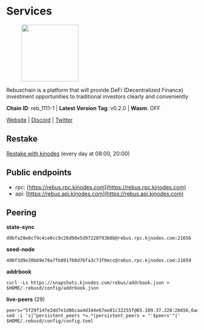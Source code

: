 # Services

<figure><img src="https://raw.githubusercontent.com/kj89/testnet_manuals/main/pingpub/logos/rebus.png" width="150" alt=""><figcaption></figcaption></figure>

Rebuschain is a platform that will provide DeFi (Decentralized Finance)  investment opportunities to traditional investors clearly and conveniently

**Chain ID**: reb_1111-1 | **Latest Version Tag**: v0.2.0 | **Wasm**: OFF

[Website](https://www.rebuschain.com) | [Discord](https://discord.gg/rebuschain) | [Twitter](https://twitter.com/RebusChain)

## Restake

[Restake with kjnodes](https://restake.app/rebus/rebusvaloper1vndzy8y55ylgpmmsc34uy8rm6kqlml6ffs9lrv) (every day at 08:00, 20:00)
## Public endpoints

* rpc: [https://rebus.rpc.kjnodes.com](https://rebus.rpc.kjnodes.com)
* api: [https://rebus.api.kjnodes.com](https://rebus.api.kjnodes.com)

## Peering

**state-sync**

```
d9bfa29e0cf9c4ce0cc9c26d98e5d97228f93b0b@rebus.rpc.kjnodes.com:21656
```

**seed-node**

```
400f3d9e30b69e78a7fb891f60d76fa3c73f0ecc@rebus.rpc.kjnodes.com:21659
```

**addrbook**
```
curl -Ls https://snapshots.kjnodes.com/rebus/addrbook.json > $HOME/.rebusd/config/addrbook.json
```

**live-peers** (29)
```
peers="5f29f14fe3dd7e1d86caa4d344e67ee81c32255f@65.109.37.228:26656,6ad5dd14c578016cc7bc4d7c6d6f7f773bba39af@65.109.60.57:26656,30ff8100fefac53ee40ef7631f1a3c66ca2b82cf@135.181.164.90:26656,dda7abe32cc84a722cf6b1d2ee3b61ebe7ad71df@135.181.212.183:21656,d28516746773bfaeca4efa5537c0bf5990b8828e@65.21.229.33:27656,b8c42fcb311b47cdb8285b5697f661fbba5bf1a5@51.68.157.129:26656,a7d96dc929824613315dcc1c90fee119f28cc51f@164.152.160.207:26656,c126eed9cfede7802d78f570fec8175835309a73@141.95.127.146:26656,36afb1c827f52d38d7cd328b384d644b531b5997@65.108.238.102:17256,17779ded6b3dc2f31d6c6f40cc6f07d802753ba7@78.47.153.128:26656,bb2a7dc81b9bd0e017409a2bbb71b12bb899e743@178.63.22.117:26656,0fedf7695d9e2721663c1d573d6d81a14c21533e@65.21.90.137:12856,12e6bea6650a53150c01ca3897e4a0b94d6e9d4e@135.181.141.47:26656,77ca73199cf0a73ab52fc216d8ab8f8756275fef@138.201.8.248:52656,f4ad005ee8ec25508c498294e9e83d81b188ea49@185.248.24.16:21656,c0b33353fb70d8d71dcb9c8848b3b4207bd56951@94.23.207.45:30547,6daeb8cfea285f561e167a0d94718b61e2cf7944@5.189.187.36:21656,170397e75ca2b0f4e9f3b1bb5d0d23f9b10f01c7@94.23.23.189:30544,2f6b34ad97c4827dace87436f0299cf89fe0c056@136.243.95.80:46656,3e319c765b7b48d518a2e3218efc317234b81681@142.132.159.188:26656,89757803f40da51678451735445ad40d5b15e059@169.155.44.106:26656,46b5ab9fdbddf1acea9222b523ed0a34571b6bbc@154.53.60.246:26656,3cc5fb5f6140ac4e57dfc80940c8a06daa299c89@51.77.195.46:26656,1e19e8668693863bf573c61f1a83523bf661f9ad@38.242.242.99:26656,b8ed7daa4e2966f6c160915600d7dadf7e3ef61e@62.171.142.94:26156,a35d28e111c1dcc1e5f3203627b449adfb4425f2@65.109.29.150:21656,f2483e5af4cb1fab55e4f6422627c0365f45b5dd@194.163.188.252:26656,641b33b0e909630868133820605edf2b4ba4969a@65.109.49.109:26656,d9bfa29e0cf9c4ce0cc9c26d98e5d97228f93b0b@65.109.88.38:21656"
sed -i 's|^persistent_peers *=.*|persistent_peers = "'$peers'"|' $HOME/.rebusd/config/config.toml
```

